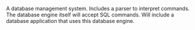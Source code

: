 A database management system. Includes a parser to interpret commands. The database engine itself will accept SQL commands. Will include a database application that uses this database engine.